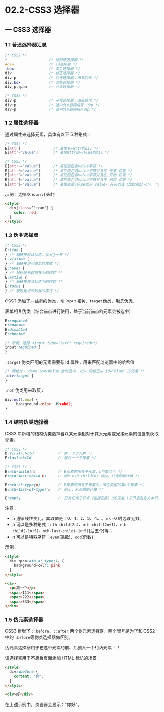 # 02.2-CSS3 选择器

## 一 CSS3 选择器

### 1.1 普通选择器汇总

```css
/* CSS2 */
*                   /* 通配符选择器 */
#div                /* id选择器 */
.box                /* 类名选择器 */
div                 /* 标签选择器 */
div p               /* 后代选择器：所有后代 */
div.box             /* 交集选择器 */
div,p,span          /* 并集选择器 */

/* CSS3 */
div>p               /* 子代选择器：直接后代 */
div+p               /* 选中div后同级第一个p */
div~p               /* 选中div后同级所有p */
```

### 1.2 属性选择器

通过属性来选择元素，具体有以下 5 种形式：

```css
/* CSS2 */
E[attr]               /* 属性名=attr的div */
E[attr="value"]       /* 属性attr值=value的div */

/* CSS3 */
E[attr~="value"]      /* 属性值包含value字符 */
E[attr*="value"]      /* 属性值包含value字符并且在 任意 位置 */
E[attr^="value"]      /* 属性值包含value字符并且在 开始 位置 */
E[attr$="value"]      /* 属性值包含value字符并且在 结束 位置 */
E[attr|="value"]      /* 属性值是value或以 value- 开头的值（比如说zh-cn） */
```

示例：选择以 icon 开头的

```html
<style>
  div[class=^'icon'] {
    color: red;
  }
</style>
```

### 1.3 伪类选择器

```css
/* CSS2 */
E:link {
} /* 超链接默认状态，与a{}一样 */
E:visited {
} /* 超链接访问过后的样式 */
E:hover {
} /* 鼠标放到超链接上的样式 */
E:active {
} /* 超链接激活状态下的样式 */
E:focus {
} /* 获取焦点的时候的样式 */
```

CSS3 添加了一些新的伪类，如 input 相关，target 伪类，取反伪类。

表单相关伪类（结合锚点进行使用，处于当前锚点的元素会被选中）

```css
E:required
E:enabled
E:disabled
E:checked

/* 示例，选择 <input type="text" required>*/
input:required {
}
```

`:target` 伪类匹配的元素需要有 id 属性，用来匹配浏览器中的哈希值

```css
/* 网址为： demo.com/#blue 此时选中 .div 的标签中 id="blue" 的元素 */
.div:target {
}
```

`:not` 伪类用来取反：

```js
div:not(.box) {
     background-color: #2aabd2;
}
```

### 1.4 结构伪类选择器

CSS3 中新增的结构伪类选择器以某元素相对于其父元素或兄弟元素的位置来获取元素。

```css
/* CSS2 */
E:first-child           /* 第一个子元素 */
E:last-child            /* 最后一个子元素 */

/* CSS3 */
E:nth-child(n)          /* E元素的所有子元素，n为第几个 */
E:nth-last-child(n)     /* 同E:nth-child(n) 相似，只是倒着计算 */

E:nth-of-type(n)        /* E元素的所有子元素中，所在类型的第n个元素 */
E:nth-last-of-type(n)   /* 同上，从后向前计算 */

E:empty                 /* 没有任何子节点（包括空格）的E元素,(子节点包含文本节点) */
```

注意：

- n 遵循线性变化，其取值是：0、1、2、3、4....。n<=0 时选取无效。
- n 可以是多种形式：`nth-child(2n)`、`nth-child(2n+1)`、`nth-child(-1n+5)`、`nth-last-child(-1n+5)`(后五个)等；
- n 可以是特殊字符：`even`(偶数)、`odd`(奇数)

示例：

```html
<style>
  div span:nth-of-type(1) {
    background-colr: pink;
  }
</style>

<div>
  <p>第一个</p>
  <span>111</span>
  <span>222</span>
  <span>333</span>
</div>
```

### 1.5 伪元素选择器

CSS3 新增了 `::before`、`::after` 两个伪元素选择器，两个冒号是为了和 CSS2 中的 `:before`等伪类选择器做区别。

伪元素选择器用于在选中元素的前、后插入一个行内元素！！

该选择器用于不想给页面添加 HTML 标记的场景：

```html
<style>
  div::before {
    content: '你';
  }
</style>

<div>好</div>
```

在上述示例中，浏览器会显示："你好"。
